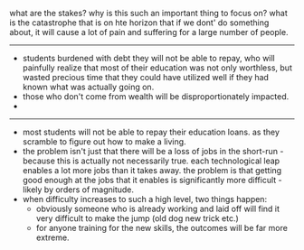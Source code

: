 what are the stakes? why is this such an important thing to focus on? what is the catastrophe that is on hte horizon that if we dont' do something about, it will cause a lot of pain and suffering for a large number of people.

---

- students burdened with debt they will not be able to repay, who will painfully realize that most of their education was not only worthless, but wasted precious time that they could have utilized well if they had known what was actually going on.
- those who don't come from wealth will be disproportionately impacted.
- 


---

- most students will not be able to repay their education loans. as they scramble to figure out how to make a living.
- the problem isn't just that there will be a loss of jobs in the short-run - because this is actually not necessarily true. each technological leap enables a lot more jobs than it takes away. the problem is that getting good enough at the jobs that it enables is significantly more difficult - likely by orders of magnitude.
- when difficulty increases to such a high level, two things happen:
	- obviously someone who is already working and laid off will find it very difficult to make the jump (old dog new trick etc.)
	- for anyone training for the new skills, the outcomes will be far more extreme. 